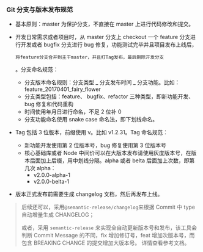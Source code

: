 ### Git 分支与版本发布规范

- 基本原则：master 为保护分支，不直接在 master 上进行代码修改和提交。

- 开发日常需求或者项目时，从 master 分支上 checkout 一个 feature 分支进行开发或者 bugfix 分支进行 bug 修复，功能测试完毕并且项目发布上线后，

  ```plain
  将feature分支合并到主干master，并且打Tag发布，最后删除开发分支
  ```

  。分支命名规范：

  - 分支版本命名规则：分支类型 _ 分支发布时间 _ 分支功能。比如：feature_20170401_fairy_flower
  - 分支类型包括：feature、 bugfix、refactor 三种类型，即新功能开发、bug 修复和代码重构
  - 时间使用年月日进行命名，不足 2 位补 0
  - 分支功能命名使用 snake case 命名法，即下划线命名。

- Tag 包括 3 位版本，前缀使用 v。比如 v1.2.31。Tag 命名规范：

  - 新功能开发使用第 2 位版本号，bug 修复使用第 3 位版本号
  - 核心基础库或者 Node 中间价可以在大版本发布请使用灰度版本号，在版本后面加上后缀，用中划线分隔。alpha 或者 belta 后面加上次数，即第几次 alpha：
    - v2.0.0-alpha-1
    - v2.0.0-belta-1

- 版本正式发布前需要生成 changelog 文档，然后再发布上线。

  

> 后续还可以，采用`@semantic-release/changelog`来根据 Commit 中 type 自动增量生成 CHANGELOG；
>
> 或者，采用 `semantic-release` 来实现全自动更新版本号和发布，该工具会判断 Commit Message 的不同，fix 增加修订号，feat 增加次版本号，而包含 BREAKING CHANGE 的提交增加大版本号。 详情查看参考文档。
